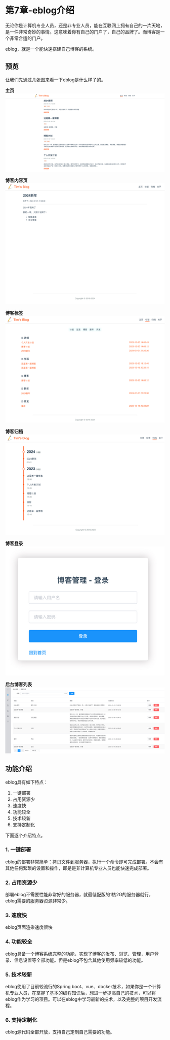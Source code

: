 # 第7章-eblog介绍
无论你是计算机专业人员，还是非专业人员，能在互联网上拥有自己的一片天地，是一件非常奇妙的事情。这意味着你有自己的门户了，自己的品牌了。而博客是一个非常合适的门户。

eblog，就是一个能快速搭建自己博客的系统。

## 预览
让我们先通过几张图来看一下eblog是什么样子的。

**主页**
![博客主页](https://raw.githubusercontent.com/leanfish2011/data/main/img/eblog-index.jpg)

**博客内容页**
![博客内容页](https://raw.githubusercontent.com/leanfish2011/data/main/img/eblog-content.jpg)

**博客标签**
![博客标签](https://raw.githubusercontent.com/leanfish2011/data/main/img/eblog-tag.jpg)

**博客归档**
![博客归档](https://raw.githubusercontent.com/leanfish2011/data/main/img/eblog-archive.jpg)

**博客登录**
![博客登录](https://raw.githubusercontent.com/leanfish2011/data/main/img/eblog-login.jpg)

**后台博客列表**
![后台博客列表](https://raw.githubusercontent.com/leanfish2011/data/main/img/eblog-admin-blog.jpg)

## 功能介绍
eblog具有如下特点：
1. 一键部署
2. 占用资源少
3. 速度快
4. 功能较全
5. 技术较新
6. 支持定制化

下面逐个介绍特点。

### 1. 一键部署
eblog的部署非常简单：拷贝文件到服务器，执行一个命令即可完成部署。不会有其他任何繁琐的设置和操作，即是是非计算机专业人员也能快速完成部署。

### 2. 占用资源少
部署eblog不需要性能非常好的服务器，就最低配版的1核2G的服务器就行，eblog需要的服务器资源非常少。

### 3. 速度快
eblog页面渲染速度很快

### 4. 功能较全
eblog具备一个博客系统完整的功能，实现了博客的发布、浏览、管理，用户登录、信息设置等全部功能。但是eblog不包含其他使用频率较低的功能。

### 5. 技术较新
eblog使用了目前较流行的Spring boot、vue、docker技术，如果你是一个计算机专业人员，在掌握了基本的编程知识后，想进一步提高自己的技术，可以将eblog作为学习的项目。可以在eblog中学习最新的技术，以及完整的项目开发流程。

### 6. 支持定制化
eblog源代码全部开放，支持自己定制自己需要的功能。